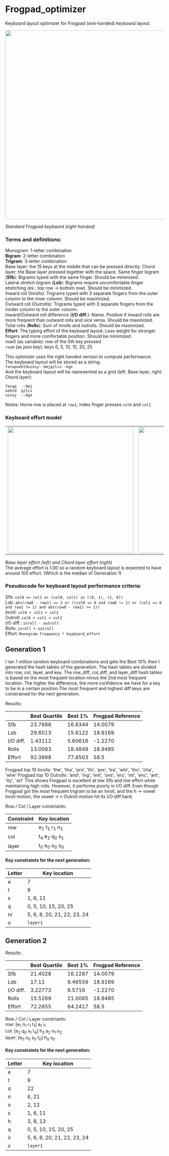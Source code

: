 # Frogpad_optimizer
Keyboard layout optimizer for Frogpad (one-handed) keyboard layout. <br>

<img src="https://github.com/Waterdragen/Frogpad_optimizer/blob/main/images/frogpad_right_hand_keyboard.png" width="600">

*Standard Frogpad keybaord (right handed)* <br>

### Terms and definitions:

Monogram: 1-letter combination  <br>
**Bigram**: 2-letter combination  <br>
**Trigram**: 3-letter combination  <br>
Base layer: the 15 keys at the middle that can be pressed directly.
Chord layer: the Base layer pressed together with the space.
Same finger bigram (**Sfb**): Bigrams typed with the same finger. Should be minimized.  <br>
Lateral stretch bigram (**Lsb**): Bigrams require uncomfortable finger stretching (ex.: top row -> bottom row). Should be minimized.  <br>
Inward roll (Inrolls): Trigrams typed with 3 separate fingers from the outer column to the inner column. Should be maximized.  <br>
Outward roll (Outrolls): Trigrams typed with 3 separate fingers from the innder column to the outer column.  <br>
Inward/Outward roll difference (**I/O diff.**): Name. Positive if inward rolls are more frequent than outward rolls and vice versa. Should be maximized.  <br>
Total rolls (**Rolls**): Sum of inrolls and outrolls. Should be maximized.  <br>
**Effort**: The typing effort of the keyboard layout. Less weight for stronger fingers and more comfortable position. Should be minimized.  <br>
row0 (as variable): row of the 0th key pressed  <br>
`row0` (as json key): keys 0, 5, 10, 15, 20, 25  <br>

This optimizer uses the right handed version to compute performance.  <br>
The keyboard layout will be stored as a string:  <br>
`farwpoehtduinsy--bmjqzlcv--kgx`  <br>
And the keyboard layout will be represented as a grid (left: Base layer, right: Chord layer):  <br>
```
farwp  --bmj
oehtd  qzlcv
uinsy  --kgx
```
Notes: Home row is placed at `row1`; index finger presses `col0` and `col1`

<h3>Keyboard effort model</h3>

<table>
  <tr>
    <td valign="top"><img src="https://github.com/Waterdragen/Frogpad_optimizer/blob/main/images/keyboard_effort_model_a.png" width="400">
    <td valign="top"><img src="https://github.com/Waterdragen/Frogpad_optimizer/blob/main/images/keyboard_effort_model_b.png" width="400">
  </tr>
</table>

*Base layer effort (left) and Chord layer effort (right)*  <br>
The average effort is 1.00 so a random keyboard layout is expected to have around 100 effort. (Which is the median of Generation 1)

### Pseudocode for keyboard layout performance criteria:

Sfb: `col0 == col1 or (col0, col1) in ((0, 1), (1, 0))`  <br>
Lsb: `abs(row0 - row1) == 2 or ((col0 == 0 and row0 != 1) or (col1 == 0 and row1 != 1) and abs(row0 - row1) >= 1))`  <br>
Inroll: `col0 > col1 > col2`  <br>
Outroll: `col0 < col1 < col2`  <br>
I/O diff.: `inroll - outroll`  <br>
Rolls: `inroll + outroll`  <br>
Effort: `Monogram.frequency * keyboard_effort`

## Generation 1

I ran 1 million random keyboard combinations and gets the Best 10% then I generated the hash tables of the generation. The hash tables are divided into row, col, layer, and key. The row_diff, col_diff, and layer_diff hash tables is based on the most frequent location minus the 2nd most frequent location. The higher the difference, the more confidence we have for a key to be in a certain position.The most frequent and highest diff keys are constrained for the next generation.

Results:

|  | Best Quartile | Best 1% | Frogpad Reference |
| ----- | ----- | ----- | ----- |
| Sfb | 23.7686 | 16.8344 | 14.0079 |
| Lsb | 29.6013 | 15.6122 | 18.9169 |
| I/O diff. | 1.43112 | 5.60616 | -1.2270 |
| Rolls | 13.0083 | 18.4849 | 18.9485 |
| Effort | 92.3998 | 77.8503 | 58.5 |

Frogpad top 10 Inrolls: 'the', 'tha', 'pro', 'thi', 'pre', 'tra', 'whi', 'tho', 'cha', 'whe'
Frogpad top 10 Outrolls: 'and', 'ing', 'ent', 'ons', 'ers', 'int', 'enc', 'ant', 'ity', 'art'
This shows Frogpad is excellent at low Sfb and low effort while maintaining high rolls. However, it performs poorly in I/O diff. Even though Frogpad got the most frequent trigram to be an Inroll, and the h -> vowel Inroll motion, the vowel -> n Outroll motion hit its I/O diff hard.  <br>

Row / Col / Layer constriants:

| Constraint | Key location |
| ---------- | ------------ |
| row | e<sub>1</sub> t<sub>1</sub> r<sub>1</sub> n<sub>1</sub> |
| col | t<sub>4</sub> e<sub>2</sub> q<sub>0</sub> s<sub>1</sub> |
| layer | t<sub>0</sub> e<sub>0</sub> o<sub>0</sub> s<sub>0</sub> |

#### Key constraints for the next generation:

| Letter | Key location |
| ------ | ------------ |
| e | 7 |
| t | 9 |
| s | 1, 6, 11 |
| q | 0, 5, 10, 15, 20, 25 |
| nr | 5, 6, 8, 20, 21, 22, 23, 24 |
| o | `layer1` |

## Generation 2

Results:

|  | Best Quartile | Best 1% | Frogpad Reference |
| ----- | ----- | ----- | ----- |
| Sfb | 21.4028 | 16.1287 | 14.0079 |
| Lsb | 17.11 | 9.46559 | 18.9169 |
| I/O diff. | 3.22773 | 8.5716 | -1.2270 |
| Rolls | 15.5269 | 21.0065 | 18.9485 |
| Effort | 72.2655 | 64.2417 | 58.5 |

Row / Col / Layer constriants:  <br>
row: [e<sub>1</sub> n<sub>1</sub> r<sub>1</sub> t<sub>1</sub>] a<sub>1</sub> i<sub>1</sub>  <br>
col: [e<sub>2</sub> q<sub>0</sub> s<sub>1</sub> t<sub>4</sub>] h<sub>3</sub> a<sub>2</sub> n<sub>1</sub> o<sub>2</sub>  <br>
layer: [e<sub>0</sub> o<sub>0</sub> s<sub>0</sub> t<sub>0</sub>] h<sub>0</sub> x<sub>0</sub>  <br>

#### Key constraints for the next generation:

| Letter | Key location |
| ------ | ------------ |
| e | 7 |
| t | 9 |
| *a* | 22 |
| *n* | 6, 21 |
| o | 2, 12 |
| s | 1, 6, 11 |
| h | 3, 8, 13 |
| q | 0, 5, 10, 15, 20, 25 |
| *i*r | 5, 6, 8, 20, 21, 22, 23, 24 |
| *x* | `layer1` |
